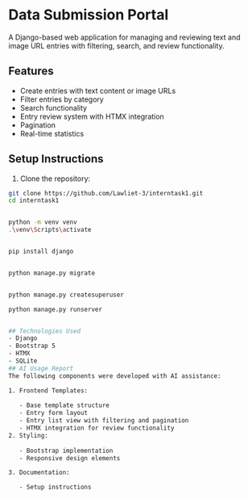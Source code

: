 # Data Submission Portal

A Django-based web application for managing and reviewing text and image URL entries with filtering, search, and review functionality.

## Features

- Create entries with text content or image URLs
- Filter entries by category
- Search functionality
- Entry review system with HTMX integration
- Pagination
- Real-time statistics

## Setup Instructions

1. Clone the repository:
```bash
git clone https://github.com/Lawliet-3/interntask1.git
cd interntask1


python -m venv venv
.\venv\Scripts\activate


pip install django


python manage.py migrate


python manage.py createsuperuser

python manage.py runserver


## Technologies Used
- Django
- Bootstrap 5
- HTMX
- SQLite
## AI Usage Report
The following components were developed with AI assistance:

1. Frontend Templates:
   
   - Base template structure
   - Entry form layout
   - Entry list view with filtering and pagination
   - HTMX integration for review functionality
2. Styling:
   
   - Bootstrap implementation
   - Responsive design elements

3. Documentation:

   - Setup instructions
